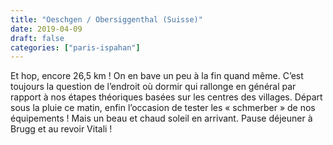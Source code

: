 ```yaml
---
title: "Oeschgen / Obersiggenthal (Suisse)"
date: 2019-04-09
draft: false
categories: ["paris-ispahan"]
---
```


Et hop, encore 26,5 km ! On en bave un peu à la fin quand même. C’est toujours la question de l’endroit où dormir qui rallonge en général par rapport à nos étapes théoriques basées sur les centres des villages. Départ sous la pluie ce matin, enfin l’occasion de tester les « schmerber » de nos équipements ! Mais un beau et chaud soleil en arrivant.
Pause déjeuner à Brugg et au revoir Vitali !
